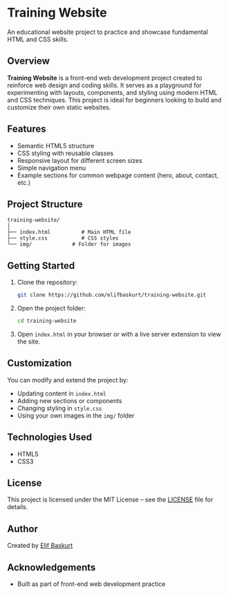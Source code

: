 # Training Website

An educational website project to practice and showcase fundamental HTML and CSS skills.

## Overview

**Training Website** is a front-end web development project created to reinforce web design and coding skills. It serves as a playground for experimenting with layouts, components, and styling using modern HTML and CSS techniques. This project is ideal for beginners looking to build and customize their own static websites.

## Features

- Semantic HTML5 structure
- CSS styling with reusable classes
- Responsive layout for different screen sizes
- Simple navigation menu
- Example sections for common webpage content (hero, about, contact, etc.)

## Project Structure

```
training-website/
│
├── index.html          # Main HTML file
├── style.css           # CSS styles
└── img/             # Folder for images
```

## Getting Started

1. Clone the repository:
   ```bash
   git clone https://github.com/elifbaskurt/training-website.git
   ```

2. Open the project folder:
   ```bash
   cd training-website
   ```

3. Open `index.html` in your browser or with a live server extension to view the site.

## Customization

You can modify and extend the project by:
- Updating content in `index.html`
- Adding new sections or components
- Changing styling in `style.css`
- Using your own images in the `img/` folder

## Technologies Used

- HTML5
- CSS3

## License

This project is licensed under the MIT License – see the [LICENSE](LICENSE) file for details.

## Author

Created by [Elif Baskurt](https://github.com/elifbaskurt)

## Acknowledgements

- Built as part of front-end web development practice

